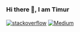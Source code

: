 ### Hi there 👋, I am Timur 

<a href="https://stackoverflow.com/users/14141494/timur-turbil" target="blank"><img align="center" src="https://img.shields.io/badge/Stack_Overflow-FE7A16?style=flat&logo=stack-overflow&logoColor=white" alt="stackoverflow" /></a>  <a href="https://timurturbill.medium.com/" target="blank"><img align="center" src="https://img.shields.io/badge/Medium-12100E?style=flat&logo=medium&logoColor=white" alt="Medium" /></a>











